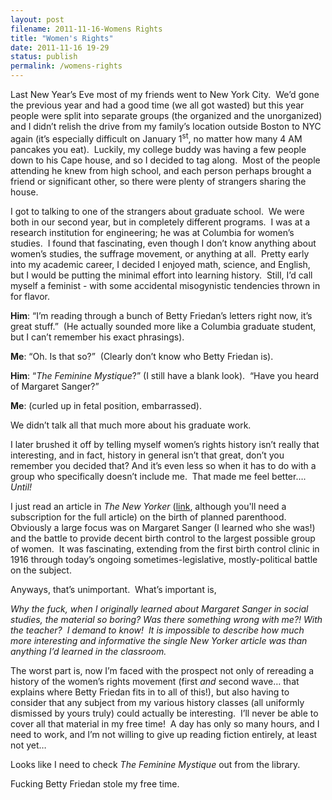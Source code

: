 ```yaml
---
layout: post
filename: 2011-11-16-Womens Rights
title: "Women's Rights"
date: 2011-11-16 19-29
status: publish
permalink: /womens-rights
---
```

Last New Year’s Eve most of my friends went to New York City.  We’d gone the previous year and had a good time (we all got wasted) but this year people were split into separate groups (the organized and the unorganized) and I didn’t relish the drive from my family’s location outside Boston to NYC again (it’s especially difficult on January 1<sup>st</sup>, no matter how many 4 AM pancakes you eat).  Luckily, my college buddy was having a few people down to his Cape house, and so I decided to tag along.  Most of the people attending he knew from high school, and each person perhaps brought a friend or significant other, so there were plenty of strangers sharing the house.

I got to talking to one of the strangers about graduate school.  We were both in our second year, but in completely different programs.  I was at a research institution for engineering; he was at Columbia for women’s studies.  I found that fascinating, even though I don’t know anything about women’s studies, the suffrage movement, or anything at all.  Pretty early into my academic career, I decided I enjoyed math, science, and English, but I would be putting the minimal effort into learning history.  Still, I’d call myself a feminist - with some accidental misogynistic tendencies thrown in for flavor.

<strong>Him</strong>: “I’m reading through a bunch of Betty Friedan’s letters right now, it’s great stuff.”  (He actually sounded more like a Columbia graduate student, but I can’t remember his exact phrasings).

<strong>Me</strong>: “Oh. Is that so?”  (Clearly don’t know who Betty Friedan is).

<strong>Him</strong>: “<em>The Feminine Mystique</em>?” (I still have a blank look).  “Have you heard of Margaret Sanger?”

<strong>Me</strong>: (curled up in fetal position, embarrassed).

We didn’t talk all that much more about his graduate work.

I later brushed it off by telling myself women’s rights history isn’t really that interesting, and in fact, history in general isn’t that great, don’t you remember you decided that? And it’s even less so when it has to do with a group who specifically doesn’t include me.  That made me feel better…. <em>Until!</em>

I just read an article in <em>The New Yorker</em> (<a title="Planned Parenthood" href="http://www.newyorker.com/reporting/2011/11/14/111114fa_fact_lepore" target="_blank">link</a>, although you'll need a subscription for the full article) on the birth of planned parenthood.  Obviously a large focus was on Margaret Sanger (I learned who she was!) and the battle to provide decent birth control to the largest possible group of women.  It was fascinating, extending from the first birth control clinic in 1916 through today’s ongoing sometimes-legislative, mostly-political battle on the subject.

Anyways, that’s unimportant.  What’s important is,

<em>Why the fuck, when I originally learned about Margaret Sanger in social studies, the material so boring? Was there something wrong with me?! With the teacher?  I demand to know!  It is impossible to describe how much more interesting and informative the single New Yorker article was than anything I’d learned in the classroom.</em>

The worst part is, now I’m faced with the prospect not only of rereading a history of the women’s rights movement (first <em>and</em> second wave… that explains where Betty Friedan fits in to all of this!), but also having to consider that any subject from my various history classes (all uniformly dismissed by yours truly) could actually be interesting.  I’ll never be able to cover all that material in my free time!  A day has only so many hours, and I need to work, and I’m not willing to give up reading fiction entirely, at least not yet…

Looks like I need to check <em>The Feminine Mystique</em> out from the library.

Fucking Betty Friedan stole my free time.